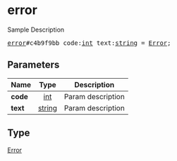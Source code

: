 # error

Sample Description

<pre>
<a href="../constructor/error.md">error</a>#c4b9f9bb code:<a href="../type/int.md">int</a> text:<a href="../type/string.md">string</a> = <a href="../type/Error.md">Error</a>;
</pre>
## Parameters

| Name | Type | Description |
|------|:----:|-------------|
| **code** | <a href="../type/int.md">int</a> | Param description |
| **text** | <a href="../type/string.md">string</a> | Param description |

## Type

<a href="../type/Error.md">Error</a>
